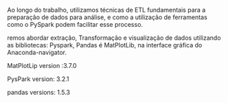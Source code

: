 Ao longo do trabalho, utilizamos técnicas de ETL fundamentais para a preparação de dados para análise, e como a utilização de ferramentas como o PySpark podem facilitar esse processo.



remos abordar extração, Transformação e visualização de dados utilizando as bibliotecas: Pyspark, Pandas é MatPlotLib, na interface gráfica do Anaconda-navigator.

MatPlotLip version :3.7.0


PysPark version: 3.2.1


pandas versions: 1.5.3
